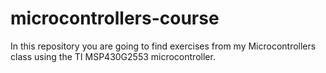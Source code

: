 # microcontrollers-course

In this repository you are going to find exercises from my Microcontrollers class using the TI MSP430G2553 microcontroller.
